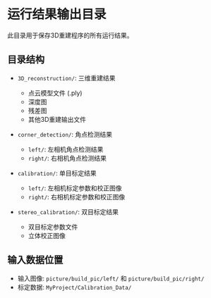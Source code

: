 # 运行结果输出目录

此目录用于保存3D重建程序的所有运行结果。

## 目录结构

- `3D_reconstruction/`: 三维重建结果
  - 点云模型文件 (.ply)
  - 深度图
  - 残差图
  - 其他3D重建输出文件

- `corner_detection/`: 角点检测结果
  - `left/`: 左相机角点检测结果
  - `right/`: 右相机角点检测结果

- `calibration/`: 单目标定结果
  - `left/`: 左相机标定参数和校正图像
  - `right/`: 右相机标定参数和校正图像

- `stereo_calibration/`: 双目标定结果
  - 双目标定参数文件
  - 立体校正图像

## 输入数据位置

- 输入图像: `picture/build_pic/left/` 和 `picture/build_pic/right/`
- 标定数据: `MyProject/Calibration_Data/`